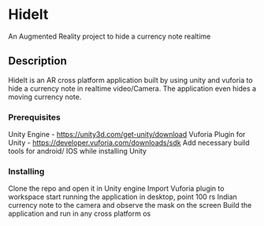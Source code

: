 # HideIt
An Augmented Reality project to hide a currency note realtime

## Description
HideIt is an AR cross platform application built by using unity and vuforia to hide a currency note in realtime video/Camera. The application even hides a moving currency note.


### Prerequisites
Unity Engine - https://unity3d.com/get-unity/download
Vuforia Plugin for Unity - https://developer.vuforia.com/downloads/sdk
Add necessary build tools for android/ IOS while installing Unity 

### Installing
Clone the repo and open it in Unity engine
Import Vuforia plugin to workspace
start running the application in desktop, point 100 rs Indian currency note to the camera and observe the mask on the screen
Build the application and run in any cross platform os





